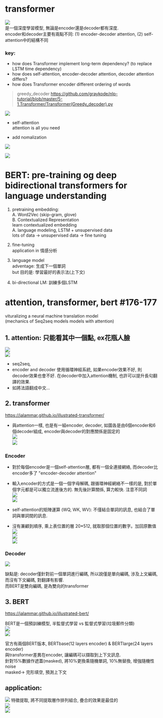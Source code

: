
# transformer  
![](image1.png)     
是一個深度學習模型, 無論是encoder還是decoder都有深度.       
encoder和decoder主要有兩點不同: (1) encoder-decoder attention, (2) self-attention中的結構不同       

### key:        
* how does Transformer implement long-term dependency? (to replace LSTM time dependency)             
* how does self-attention, encoder-decoder attention, decoder attention differs?        
* how does Transformer encoder different ordering of words      


> greedy_decoder https://github.com/graykode/nlp-tutorial/blob/master/5-1.Transformer/Transformer(Greedy_decoder).py 

![](image2.png)     

* self-attention      
attention is all you need       

* add nomalization              

![](image3.png)     

![](image4.png)     


# BERT: pre-training og deep bidirectional transformers for language understanding      

1. pretraining embedding:       
A. Word2Vec (skip-gram, glove)      
B. Contextualized Representation    
learn contextualized embedding      
A. language modeling, LSTM +    unsupervised data       
    lots of data -> unsupervised data -> fine tuning      

2. fine-tuning     
application in 情感分析     

3. language model   
adventage: 生成下一個單詞   
but 目的是: 學習最好的表示法(上下文)        

4. bi-directional LM: 訓練多個LSTM        


# attention, transformer, bert #176-177     
vituralizing a neural machine translation model     
(mechanics of Seq2seq models models with attention)     


## 1. attention: 只能看其中一個點, ex花瓶人臉         

![](image5.png)     
![](image6.png)     

* seq2seq,    
* encoder and decoder 使用循環神經系統, 如果encoder效果不好, 則decoder效果也會不好. 在decoder中加入attention機制, 也許可以提升長句翻譯的效果.     
* 如將法語翻成中文...   

## 2. transformer             
https://jalammar.github.io/illustrated-transformer/     

* 與attention一樣, 也是有一組encoder, decoder, 如圖各是由6個encoder和6個decoder組成, encoder與decoder的對應關係是固定的         
![](image7.png)     
![](image8.png)     

### Encoder          

* 對於每個encoder是一個self-attention層, 都有一個全連接網絡, 而decoder比encoder多了 "encoder-decoder attention"          
* 輸入encoder的方式是一個一個字母解碼, 跟循環神經網絡不一樣的是, 對於單個字元都是可以獨立流進後方的. 無先後計算關係, 算力較快. 注意不同詞    
![](image9.png)     
![](image10.png)     

* self-attention的矩陣運算 (WQ, WK, WV): 不僅結合單詞的訊息, 也結合了單詞與單詞間的訊息.          
* 沒有兼顧到順序, 乘上表位置的層 20*512, 就取那個位置的數字。加回原數值        
![](image11.png)     
![](image12.png)     
![](image13.png)         

### Decoder     

![](image14.png)         

缺點是: decoder僅針對前一個單詞進行編碼, 所以說僅是單向編碼, 涉及上文編碼, 而沒有下文編碼, 對翻譯有影響.   
而BERT是雙向編碼, 是為雙向的transformer     

## 3. BERT
https://jalammar.github.io/illustrated-bert/


BERT是一個預訓練模型, 半監督式學習 vs 監督式學習(垃圾郵件分類)     
![](image15.png)    
![](image16.png)         

官方有兩個BERT版本, BERTbase(12 layers encoder) & BERTlarge(24 layers encoder)    
與transformer差異在encoder, 讓編碼可以擷取到上下文訊息.     
針對15%數據作遮蓋(masked), 將10%更換乘隨機單詞, 10%無替換, 增強隨機性noise      
masked-> 完形填空, 預測上下文       
## application:      
![](image17.png)
特徵提取, 將不同提取層作排列組合, 疊合的效果是最佳的                             
![](image18.png)             
![](image19.png)             










